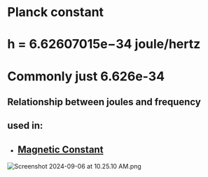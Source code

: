 



# Planck constant 
# h = 6.62607015e−34 joule/hertz
# Commonly just 6.626e-34
## Relationship between joules and frequency

## used in:
- ## [Magnetic Constant](./../magnetic-constant/)

![Screenshot 2024-09-06 at 10.25.10 AM.png](./../screenshot-2024-09-06-at-10.25.10-am.png/)